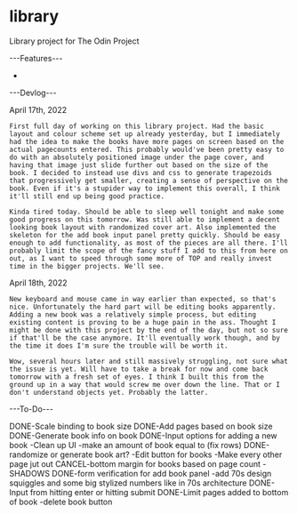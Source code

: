 # library
Library project for The Odin Project

---Features---

-


---Devlog---

April 17th, 2022

	First full day of working on this library project. Had the basic layout and colour scheme set up already yesterday, but I immediately had the idea to make the books have more pages on screen based on the actual pagecounts entered. This probably would've been pretty easy to do with an absolutely positioned image under the page cover, and having that image just slide further out based on the size of the book. I decided to instead use divs and css to generate trapezoids that progressively get smaller, creating a sense of perspective on the book. Even if it's a stupider way to implement this overall, I think it'll still end up being good practice.
	
	Kinda tired today. Should be able to sleep well tonight and make some good progress on this tomorrow. Was still able to implement a decent looking book layout with randomized cover art. Also implemented the skeleton for the add book input panel pretty quickly. Should be easy enough to add functionality, as most of the pieces are all there. I'll probably limit the scope of the fancy stuff I add to this from here on out, as I want to speed through some more of TOP and really invest time in the bigger projects. We'll see.

April 18th, 2022

	New keyboard and mouse came in way earlier than expected, so that's nice. Unfortunately the hard part will be editing books apparently. Adding a new book was a relatively simple process, but editing existing content is proving to be a huge pain in the ass. Thought I might be done with this project by the end of the day, but not so sure if that'll be the case anymore. It'll eventually work though, and by the time it does I'm sure the trouble will be worth it.

	Wow, several hours later and still massively struggling, not sure what the issue is yet. Will have to take a break for now and come back tomorrow with a fresh set of eyes. I think I built this from the ground up in a way that would screw me over down the line. That or I don't understand objects yet. Probably the latter.

---To-Do---

DONE-Scale binding to book size
DONE-Add pages based on book size
DONE-Generate book info on book
DONE-Input options for adding a new book
-Clean up UI
-make an amount of book equal to (fix rows) 
DONE-randomize or generate book art?
-Edit button for books
-Make every other page jut out
CANCEL-bottom margin for books based on page count
-SHADOWS
DONE-form verification for add book panel
-add 70s design squiggles and some big stylized numbers like in 70s architecture
DONE-Input from hitting enter or hitting submit
DONE-Limit pages added to bottom of book
-delete book button
